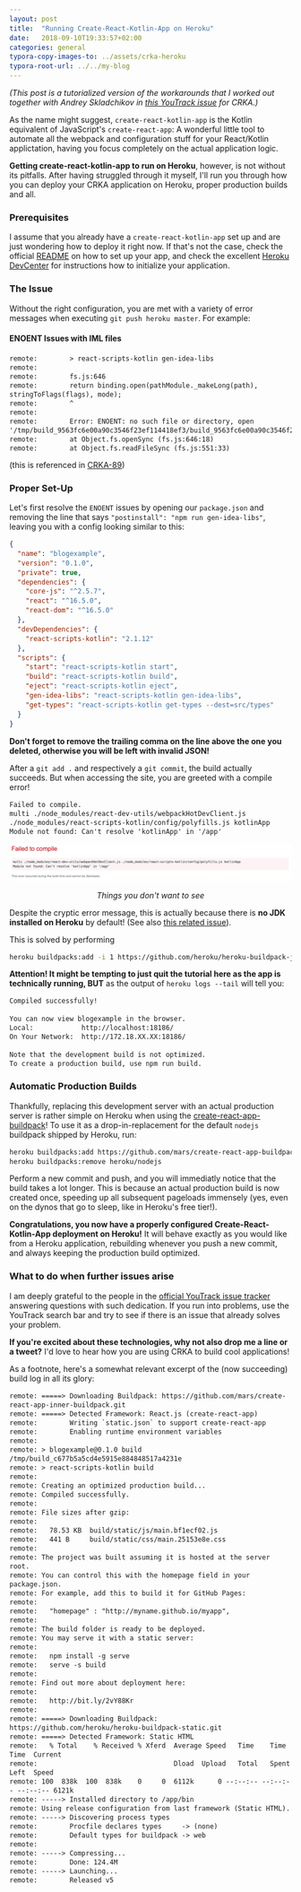 ```yaml
---
layout: post
title:  "Running Create-React-Kotlin-App on Heroku"
date:   2018-09-10T19:33:57+02:00
categories: general
typora-copy-images-to: ../assets/crka-heroku
typora-root-url: ../../my-blog
---
```


_(This post is a tutorialized version of the workarounds that I worked out together with Andrey Skladchikov in [this YouTrack issue](https://youtrack.jetbrains.com/issue/CRKA-88) for CRKA.)_

As the name might suggest, `create-react-kotlin-app` is the Kotlin equivalent of JavaScript's `create-react-app`: A wonderful little tool to automate all the webpack and configuration stuff for your React/Kotlin applictation, having you focus completely on the actual application logic.

**Getting create-react-kotlin-app to run on Heroku**, however, is not without its pitfalls. After having struggled through it myself, I'll run you through how you can deploy your CRKA application on Heroku, proper production builds and all.

### Prerequisites

I assume that you already have a `create-react-kotlin-app` set up and are just wondering how to deploy it right now. If that's not the case, check the official [README](https://github.com/JetBrains/create-react-kotlin-app/blob/master/README.md#quick-overview) on how to set up your app, and check the excellent [Heroku DevCenter](https://devcenter.heroku.com/articles/creating-apps) for instructions how to initialize your application.

### The Issue

Without the right configuration, you are met with a variety of error messages when executing `git push heroku master`. For example:

#### ENOENT Issues with IML files

```
remote:        > react-scripts-kotlin gen-idea-libs
remote:        
remote:        fs.js:646
remote:        return binding.open(pathModule._makeLong(path), stringToFlags(flags), mode);
remote:        ^
remote:        
remote:        Error: ENOENT: no such file or directory, open '/tmp/build_9563fc6e00a90c3546f23ef114418ef3/build_9563fc6e00a90c3546f23ef114418ef3.iml'
remote:        at Object.fs.openSync (fs.js:646:18)
remote:        at Object.fs.readFileSync (fs.js:551:33)
```

(this is referenced in [CRKA-89](https://youtrack.jetbrains.com/issue/CRKA-89))

### Proper Set-Up

Let's first resolve the `ENOENT` issues by opening our `package.json` and removing the line that says `"postinstall": "npm run gen-idea-libs"`, leaving you with a config looking similar to this:

```json
{
  "name": "blogexample",
  "version": "0.1.0",
  "private": true,
  "dependencies": {
    "core-js": "^2.5.7",
    "react": "^16.5.0",
    "react-dom": "^16.5.0"
  },
  "devDependencies": {
    "react-scripts-kotlin": "2.1.12"
  },
  "scripts": {
    "start": "react-scripts-kotlin start",
    "build": "react-scripts-kotlin build",
    "eject": "react-scripts-kotlin eject",
    "gen-idea-libs": "react-scripts-kotlin gen-idea-libs",
    "get-types": "react-scripts-kotlin get-types --dest=src/types"
  }
}
```

**Don't forget to remove the trailing comma on the line above the one you deleted, otherwise you will be left with invalid JSON!**

After a `git add .` and respectively a `git commit`, the build actually succeeds. But when accessing the site, you are greeted with a compile error!

```
Failed to compile.
multi ./node_modules/react-dev-utils/webpackHotDevClient.js ./node_modules/react-scripts-kotlin/config/polyfills.js kotlinApp
Module not found: Can't resolve 'kotlinApp' in '/app'
```

![compile_error-6602472](/assets/crka-heroku/compile_error-6602472.png)

_<center>Things you don't want to see</center>_

Despite the cryptic error message, this is actually because there is **no JDK installed on Heroku** by default! (See also [this related issue](https://github.com/mars/create-react-app-buildpack/issues/85)).

This is solved by performing

```bash
heroku buildpacks:add -i 1 https://github.com/heroku/heroku-buildpack-jvm-common.git
```

**Attention! It might be tempting to just quit the tutorial here as the app is technically running, BUT** as the output of `heroku logs --tail` will tell you:

```
Compiled successfully!

You can now view blogexample in the browser.
Local:            http://localhost:18186/
On Your Network:  http://172.18.XX.XX:18186/

Note that the development build is not optimized.
To create a production build, use npm run build.
```

### Automatic Production Builds

Thankfully, replacing this development server with an actual production server is rather simple on Heroku when using the [create-react-app-buildpack](https://elements.heroku.com/buildpacks/mars/create-react-app-buildpack)! To use it as a drop-in-replacement for the default `nodejs` buildpack shipped by Heroku, run:

```bash
heroku buildpacks:add https://github.com/mars/create-react-app-buildpack.git
heroku buildpacks:remove heroku/nodejs
```

Perform a new commit and push, and you will immediatly notice that the build takes a lot longer. This is because an actual production build is now created once, speeding up all subsequent pageloads immensely (yes, even on the dynos that go to sleep, like in Heroku's free tier!).

**Congratulations, you now have a properly configured Create-React-Kotlin-App deployment on Heroku!** It will behave exactly as you would like from a Heroku application, rebuilding whenever you push a new commit, and always keeping the production build optimized.

### What to do when further issues arise

I am deeply grateful to the people in the [official YouTrack issue tracker](https://youtrack.jetbrains.com/issues/CRKA) answering questions with such dedication. If you run into problems, use the YouTrack search bar and try to see if there is an issue that already solves your problem.

**If you're excited about these technologies, why not also drop me a line or a tweet?** I'd love to hear how you are using CRKA to build cool applications!



As a footnote, here's a somewhat relevant excerpt of the (now succeeding) build log in all its glory:

```
remote: =====> Downloading Buildpack: https://github.com/mars/create-react-app-inner-buildpack.git
remote: =====> Detected Framework: React.js (create-react-app)
remote:        Writing `static.json` to support create-react-app
remote:        Enabling runtime environment variables
remote: 
remote: > blogexample@0.1.0 build /tmp/build_c677b5a5cd4e5915e884848517a4231e
remote: > react-scripts-kotlin build
remote: 
remote: Creating an optimized production build...
remote: Compiled successfully.
remote: 
remote: File sizes after gzip:
remote: 
remote:   78.53 KB  build/static/js/main.bf1ecf02.js
remote:   441 B     build/static/css/main.25153e8e.css
remote: 
remote: The project was built assuming it is hosted at the server root.
remote: You can control this with the homepage field in your package.json.
remote: For example, add this to build it for GitHub Pages:
remote: 
remote:   "homepage" : "http://myname.github.io/myapp",
remote: 
remote: The build folder is ready to be deployed.
remote: You may serve it with a static server:
remote: 
remote:   npm install -g serve
remote:   serve -s build
remote: 
remote: Find out more about deployment here:
remote: 
remote:   http://bit.ly/2vY88Kr
remote: 
remote: =====> Downloading Buildpack: https://github.com/heroku/heroku-buildpack-static.git
remote: =====> Detected Framework: Static HTML
remote:   % Total    % Received % Xferd  Average Speed   Time    Time     Time  Current
remote:                                  Dload  Upload   Total   Spent    Left  Speed
remote: 100  838k  100  838k    0     0  6112k      0 --:--:-- --:--:-- --:--:-- 6121k
remote: -----> Installed directory to /app/bin
remote: Using release configuration from last framework (Static HTML).
remote: -----> Discovering process types
remote:        Procfile declares types     -> (none)
remote:        Default types for buildpack -> web
remote: 
remote: -----> Compressing...
remote:        Done: 124.4M
remote: -----> Launching...
remote:        Released v5

```

